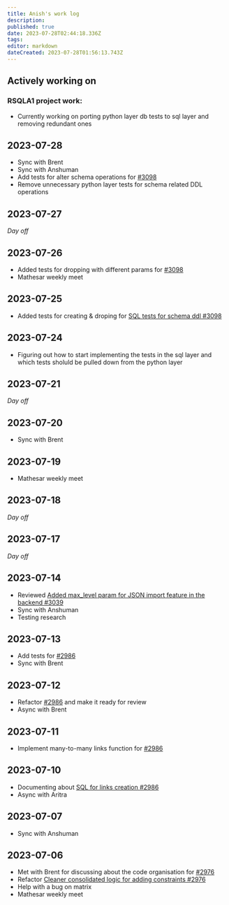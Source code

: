 ```yaml
---
title: Anish's work log
description: 
published: true
date: 2023-07-28T02:44:18.336Z
tags: 
editor: markdown
dateCreated: 2023-07-28T01:56:13.743Z
---
```


## Actively working on

### RSQLA1 project work:

- Currently working on porting python layer db tests to sql layer and removing redundant ones

## 2023-07-28

- Sync with Brent
- Sync with Anshuman
- Add tests for alter schema operations for [#3098](https://githubcom/centerofci/mathesar/pull/3098)
- Remove unnecessary python layer tests for schema related DDL operations

## 2023-07-27

_Day off_

## 2023-07-26

- Added tests for dropping with different params for [#3098](https://githubcom/centerofci/mathesar/pull/3098)
- Mathesar weekly meet

## 2023-07-25

- Added tests for creating & droping for [SQL tests for schema ddl #3098](https://githubcom/centerofci/mathesar/pull/3098)

## 2023-07-24

- Figuring out how to start implementing the tests in the sql layer and which tests sholuld be pulled down from the python layer

## 2023-07-21

_Day off_

## 2023-07-20

- Sync with Brent

## 2023-07-19

- Mathesar weekly meet

## 2023-07-18

_Day off_

## 2023-07-17

_Day off_

## 2023-07-14

- Reviewed [Added max_level param for JSON import feature in the backend #3039](https://githubcom/centerofci/mathesar/pull/3039)
- Sync with Anshuman
- Testing research

## 2023-07-13

- Add tests for [#2986](https://githubcom/centerofci/mathesar/pull/2986)
- Sync with Brent

## 2023-07-12

- Refactor [#2986](https://githubcom/centerofci/mathesar/pull/2986) and make it ready for review 
- Async with Brent

## 2023-07-11

- Implement many-to-many links function for [#2986](https://githubcom/centerofci/mathesar/pull/2986)

## 2023-07-10

- Documenting about [SQL for links creation #2986](https://githubcom/centerofci/mathesar/pull/2986)
- Async with Aritra

## 2023-07-07

- Sync with Anshuman

## 2023-07-06

- Met with Brent for discussing about the code organisation for [#2976](https://githubcom/centerofci/mathesar/pull/2976)
- Refactor [Cleaner consolidated logic for adding constraints #2976](https://githubcom/centerofci/mathesar/pull/2976)
- Help with a bug on matrix
- Mathesar weekly meet